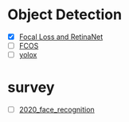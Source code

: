 # Object Detection
- [x] [Focal Loss and RetinaNet](./objectDetection/Focal%20Loss%20for%20Dense%20Object%20Detection.md)
- [ ] [FCOS](./objectDetection/FCOS%20Fully%20Convolutional%20One-Stage%20Object%20Detection.md)
- [ ] [yolox](./objectDetection/YOLOX%20Exceeding%20YOLO%20Series%20in%202021.md)

# survey
- [ ] [2020_face_recognition](./survey/The%20Elements%20of%20End-to-end%20Deep%20Face%20Recognition_%20A%20Survey%20of%20Recent%20Advances.md)






